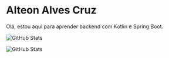 # Alteon Alves Cruz

Olá, estou aqui para aprender backend com Kotlin e Spring Boot.

![GitHub Stats](https://github-readme-stats.vercel.app/api?username=alteon2020&show_icons=true&theme=dark)

![GitHub Stats](https://github-readme-stats.vercel.app/api/top-langs/?username=alteon2020&layout=compact&theme=dark)
